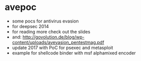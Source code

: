 avepoc
======

- some pocs for antivirus evasion
- for deepsec 2014
- for reading more check out the slides
- and: http://govolution.de/blog/wp-content/uploads/avevasion_pentestmag.pdf
- update 2017 with PoC for psexec and metasploit
- example for shellcode binder with msf alphamixed encoder

